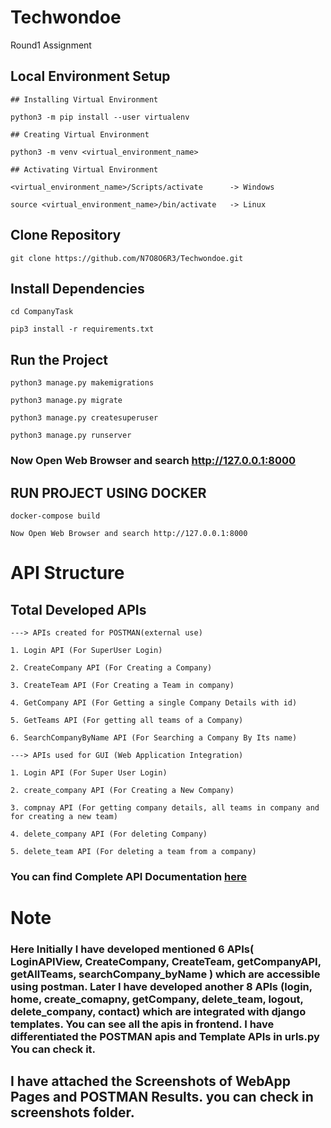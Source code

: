 # Techwondoe
Round1 Assignment

## <b>Local Environment Setup</b>

    ## Installing Virtual Environment
    
    python3 -m pip install --user virtualenv
    
    ## Creating Virtual Environment
    
    python3 -m venv <virtual_environment_name>
    
    ## Activating Virtual Environment
    
    <virtual_environment_name>/Scripts/activate      -> Windows
    
    source <virtual_environment_name>/bin/activate   -> Linux
    
## Clone Repository

    git clone https://github.com/N7O8O6R3/Techwondoe.git
    
## Install Dependencies

    cd CompanyTask
    
    pip3 install -r requirements.txt
    
## Run the Project

    python3 manage.py makemigrations
    
    python3 manage.py migrate
    
    python3 manage.py createsuperuser
    
    python3 manage.py runserver
    
### <b>Now Open Web Browser and search http://127.0.0.1:8000 </b>


## RUN PROJECT USING DOCKER

    docker-compose build
    
    Now Open Web Browser and search http://127.0.0.1:8000

# API Structure 
  
## Total Developed APIs
    
    ---> APIs created for POSTMAN(external use)
    
    1. Login API (For SuperUser Login)
    
    2. CreateCompany API (For Creating a Company)
    
    3. CreateTeam API (For Creating a Team in company)
    
    4. GetCompany API (For Getting a single Company Details with id)
    
    5. GetTeams API (For getting all teams of a Company)
    
    6. SearchCompanyByName API (For Searching a Company By Its name)
    
    ---> APIs used for GUI (Web Application Integration)
    
    1. Login API (For Super User Login)
    
    2. create_company API (For Creating a New Company)
    
    3. compnay API (For getting company details, all teams in company and for creating a new team)
    
    4. delete_company API (For deleting Company)
    
    5. delete_team API (For deleting a team from a company)
    
 
### You can find Complete API Documentation <a href="https://docs.google.com/document/d/1VUrhx5qRrrZI98LU9mJsE8HeW-7S3tOKio3I9tI1x00/edit?usp=sharing" target="_blank" > here</a>
    
    
# Note

### Here Initially I have developed mentioned 6 APIs( LoginAPIView, CreateCompany, CreateTeam, getCompanyAPI, getAllTeams, searchCompany_byName ) which are accessible using postman. Later I have developed another 8 APIs (login, home, create_comapny, getCompany, delete_team, logout, delete_company, contact) which are integrated with django templates. You can see all the apis in frontend. I have differentiated the POSTMAN apis and Template APIs in urls.py You can check it.
    

## I have attached the Screenshots of WebApp Pages and POSTMAN Results. you can check in screenshots folder.
